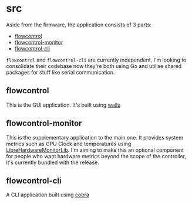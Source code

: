 # src

Aside from the firmware, the application consists of 3 parts:

  - [flowcontrol](#flowcontrol)
  - [flowcontrol-monitor](#flowcontrol-monitor)
  - [flowcontrol-cli](#flowcontrol-cli)

`flowcontrol` and `flowcontrol-cli` are currently independent, I'm looking to consolidate their codebase now they're both using Go and utilise shared packages for stuff like serial communication.

## flowcontrol
This is the GUI application. It's built using [wails](https://wails.app/)

## flowcontrol-monitor
This is the supplementary application to the main one. It provides system metrics such as GPU Clock and temperatures using [LibreHardwareMonitorLib](https://github.com/LibreHardwareMonitor/LibreHardwareMonitor). I'm aiming to make this an optional component for people who want hardware metrics beyond the scope of the controller, it's currently bundled with the release.

## flowcontrol-cli
A CLI application built using [cobra](https://github.com/spf13/cobra)
